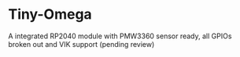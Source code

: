 # Tiny-Omega
A integrated RP2040 module with PMW3360 sensor ready, all GPIOs broken out and VIK support (pending review)

